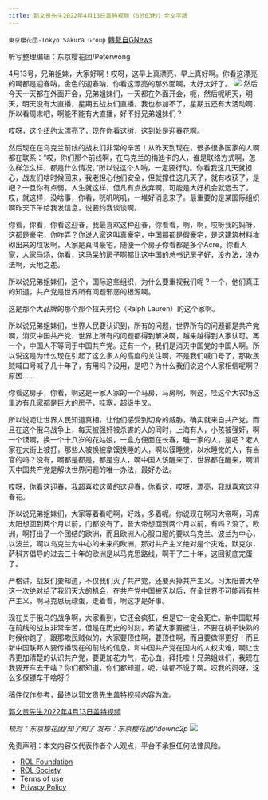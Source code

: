 ```yaml
---
title: 郭文贵先生2022年4月13日盖特视频（6分03秒）全文字版
---
```

`東京櫻花団-Tokyo Sakura Group` [轉載自GNews](https://gnews.org/zh-hans/2342080/)

听写整理编辑：东京樱花团/Peterwong

4月13号，兄弟姐妹，大家好啊！哎呀，这早上真漂亮，早上真好啊。你看这漂亮的啊都是迎春呐，金色的迎春呐，你看这漂亮的那外面啊，太好太好了。
![](https://assets.gnews.org/wp-content/uploads/2022/04/图片1-63.png)
然后今天一天都在外面开会，兄弟姐妹们，一天都在外面开会，呃，然后呢明天，明天，明天没有大直播，星期五战友们直播，我也参加不了，星期五还有大活动啊，所以看周末吧，啊能不能有大直播，好不好兄弟姐妹们？

哎呀，这个纽约太漂亮了，现在你看这树，这到处是迎春花啊。

然后现在在乌克兰前线的战友们非常的辛苦！从昨天到现在，很多很多国家的人啊都在联系：“哎，你们那个前线啊，在乌克兰的梅迪卡的人，谁是联络方式啊，怎么样怎么样，都是什么情况。”所以说这个人呐，一定要行动。你看我这几天就担心，战友们啥时候回来，我老担心他们安全，但就撑住这几天了，就有收获了，是吧？一旦你有点弱，人生就这样，但凡有点放弃啊，可能是大好机会就远去了。哎，就这样，没啥事，你看，咣叽咣叽，一堆好消息来了。最重要的是某国际组织啊昨天下午给我发信息，说要约我谈谈啊。

你看，你看，你看这迎春，我最喜欢这种迎春，你看看，啊，啊，哎呀我的妈呀，这都是豪宅，你咋弄？你说人家这叫真豪宅，中国那都是假豪宅，是这建筑材料堆砌出来的垃圾啊，人家是真叫豪宅，随便一个房子你看都是多个Acre，你看人家，人家马场，你看，这马呆的房子啊都比这中国的总书记房子好，没办法，没办法啊，天地之差。

所以说兄弟姐妹们，这个，国际这些组织，为什么要重视我们呢？一个，他们真正的知道，共产党是世界所有问题邪恶的根源啊。

这是那个大品牌的那个那个拉夫劳伦（Ralph Lauren）的这个家啊。

所以说兄弟姐妹们，世界人民要认识到，所有的问题，世界所有的问题都是共产党啊，消灭中国共产党，世界上所有的问题都得到解决啊，越来越得到人家认可。再一个，中国人不等同于中国共产党。还有一个，我们是消灭中国党的中国人啊。所以说这是为什么现在引起了这么多人的高度的关注啊，不是我们喊口号了，那欺民贼喊口号喊了几十年了，有用吗？没用，是吧？为什么我们说这个人家相信呢啊？原因……

你看这房子，你看，啊这是一家人家的一个马房，马房啊，啊这，哇这个大农场这里边有几家都是巨大的房子，哇塞，超级牛叉。

所以说呃让世界人民知道真相，让他们感受到切身的威胁，确实就来自共产党。而且在这个俄乌战争上，每天被强奸被杀害的人的同时，上海有人，小孩被强奸，啊一个馍啊，换一个十八岁的花姑娘，一盒方便面在长春，睡一家的人，是吧？老人家在大街上被打，那些人被换被拿馍换睡的人，啊以馍睡觉，以水睡觉的人，有当官的吗？没有，啊都是都是，都是穷人，啊中国人该醒来了，世界都在醒来，啊消灭中国共产党是解决世界问题的唯一办法，最好办法。

哎呀，你看这迎春，我超喜欢这黄的这迎春，你看这，哎呀，漂亮，我就喜欢这迎春花。

所以说兄弟姐妹们，大家等着看吧啊，好戏，多着呢。你说现在啊习大帝啊，习席太阳想回到两个月以前，门都没有了，普大帝想回到两个月以前，有吗？没了。欧洲，啊打出了一个团结的欧洲，而且欧洲人心服口服的要以乌克兰、波兰为中心，以波兰，啊以乌克兰为中心的未来的欧洲，那对共产主义绝对是个灾难。默克尔，萨科齐倡导的过去三十年的欧洲是以马克思路线，啊干了三十年，这回彻底完蛋了。

严格讲，战友们要知道，不仅我们灭了共产党，还要灭掉共产主义。习太阳普大帝这一次绝对给了我们天大的机会，在共产党中国被灭以后，在全世界不可能再有共产主义，啊马克思玩球蛋，走着看，啊这才是好事。

现在关于俄乌的战争啊，大家看到，它还会疯狂，但是它一定会死亡。新中国联邦在前线的战友非常辛苦，但是在历史的时刻，希望大家要挺住，不要在桃子快熟的时候你跑了，跟那欺民贼似的，大家要顶住啊，要顶住啊，而且要做得更好！而且新中国联邦人要传播现在的前线的信息，和中国共产党在国内的人权灾难，啊让世界更加清楚的认识共产党，要更加花力气，花心血，拜托啦！兄弟姐妹们，我现在我要开车去干啥？你们都知道，你们都知道，呃，啥都不说了啊。哎我的妈呀，这么多保镖车干啥呀？

稿件仅作参考，最终以郭文贵先生盖特视频内容为准。

[郭文贵先生2022年4月13日盖特视频](https://gettr.com/post/p153hbz15f5)

*校对：东京樱花团/知了知了
发布：东京樱花团/tdownc2p*
![](https://assets.gnews.org/wp-content/uploads/2022/03/yht.jpg)
 

免责声明：本文内容仅代表作者个人观点，平台不承担任何法律风险。

- [ROL Foundation](https://rolfoundation.org/)
- [ROL Society](https://rolsociety.org/)
- [Terms of use](https://gnews.org/terms-of-use-3/)
- [Privacy Policy](https://gnews.org/privacy-policy/)
